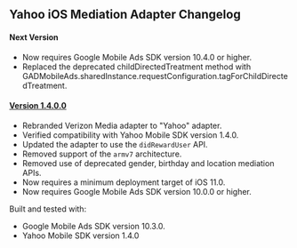 ## Yahoo iOS Mediation Adapter Changelog

#### Next Version
- Now requires Google Mobile Ads SDK version 10.4.0 or higher.
- Replaced the deprecated childDirectedTreatment method with GADMobileAds.sharedInstance.requestConfiguration.tagForChildDirectedTreatment.

#### [Version 1.4.0.0](https://dl.google.com/googleadmobadssdk/mediation/ios/yahoo/YahooAdapter-1.4.0.0.zip)
- Rebranded Verizon Media adapter to "Yahoo" adapter.
- Verified compatibility with Yahoo Mobile SDK version 1.4.0.
- Updated the adapter to use the `didRewardUser` API.
- Removed support of the `armv7` architecture.
- Removed use of deprecated gender, birthday and location mediation APIs.
- Now requires a minimum deployment target of iOS 11.0.
- Now requires Google Mobile Ads SDK version 10.0.0 or higher.

Built and tested with:
- Google Mobile Ads SDK version 10.3.0.
- Yahoo Mobile SDK version 1.4.0
